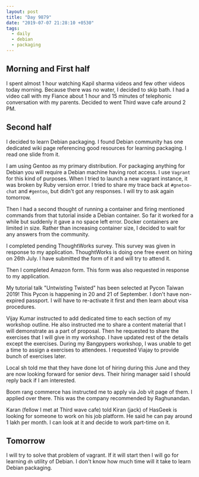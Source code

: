 ```yaml
---
layout: post
title: "Day 9879"
date: "2019-07-07 21:28:10 +0530"
tags:
  - daily
  - debian
  - packaging
---
```


## Morning and First half

I spent almost 1 hour watching Kapil sharma videos and few other videos today
morning. Because there was no water, I decided to skip bath. I had a video call
with my Fiance about 1 hour and 15 minutes of telephonic conversation with my
parents. Decided to went Third wave cafe around 2 PM.


## Second half

I decided to learn Debian packaging. I found Debian community has one dedicated
wiki page referencing good resources for learning packaging. I read one slide
from it.

I am using Gentoo as my primary distribution. For packaging anything for Debian
you will require a Debian machine having root access. I use `Vagrant` for this
kind of purposes. When I tried to launch a new vagrant instance, it was broken
by Ruby version error. I tried to share my trace back at `#gnetoo-chat` and
`#gentoo`, but didn't got any responses. I will try to ask again tomorrow.

Then I had a second thought of running a container and firing mentioned commands
from that tutorial inside a Debian container. So far it worked for a while but
suddenly it gave a no space left error. Docker containers are limited in size.
Rather than increasing container size, I decided to wait for any answers from
the community.

I completed pending ThoughtWorks survey. This survey was given in response to my
application. ThoughtWorks is doing one free event on hiring on 26th July. I have
submitted the form of it and will try to attend it.

Then I completed Amazon form. This form was also requested in response to my
application.

My tutorial talk "Untwisting Twisted" has been selected at Pycon Taiwan 2019!
This Pycon is happening in 20 and 21 of September. I don't have non-expired
passport. I will have to re-activate it first and then learn about visa
procedures.

Vijay Kumar instructed to add dedicated time to each section of my workshop
outline. He also instructed me to share a content material that I will
demonstrate as a part of proposal. Then he requested to share the exercises that
I will give in my workshop. I have updated rest of the details except the
exercises. During my Bangpypers workshop, I was unable to get a time to assign a
exercises to attendees. I requested Viajay to provide bunch of exercises later.

Local sh told me that they have done lot of hiring during this June and they are
now looking forward for senior devs. Their hiring manager said I should reply
back if I am interested.

Boom rang commerce has instructed me to apply via Job vit page of them. I
applied over there. This was the company recommended by Raghunandan.

Karan (fellow I met at Third wave cafe) told Kiran (jack) of HasGeek is looking
for someone to work on his job platform. He said he can pay around 1 lakh per
month. I can look at it and decide to work part-time on it.

## Tomorrow

I will try to solve that problem of vagrant. If it will start then I will go for
learning `dh` utility of Debian. I don't know how much time will it take to
learn Debian packaging.
